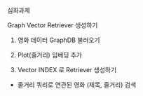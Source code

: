 심화과제

Graph Vector Retriever 생성하기

1. 영화 데이터 GraphDB 불러오기

2. Plot(줄거리) 임베딩 추가

3. Vector INDEX 로 Retriever 생성하기

- 줄거리 쿼리로 연관된 영화 (제목, 줄거리) 검색 